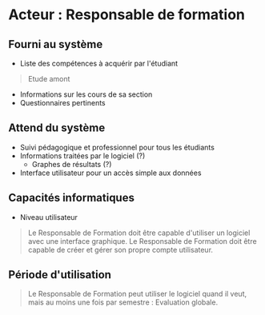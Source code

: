 # Acteur : Responsable de formation

## Fourni au système
* Liste des compétences à acquérir par l'étudiant
> Etude amont
* Informations sur les cours de sa section
* Questionnaires pertinents

## Attend du système
* Suivi pédagogique et professionnel pour tous les étudiants
* Informations traitées par le logiciel (?)
  * Graphes de résultats (?)
* Interface utilisateur pour un accès simple aux données

## Capacités informatiques
* Niveau utilisateur
> Le Responsable de Formation doit être capable d'utiliser un logiciel avec une interface graphique.
> Le Responsable de Formation doit être capable de créer et gérer son propre compte utilisateur.

## Période d'utilisation
> Le Responsable de Formation peut utiliser le logiciel quand il veut, mais au moins une fois par semestre : Evaluation globale.
